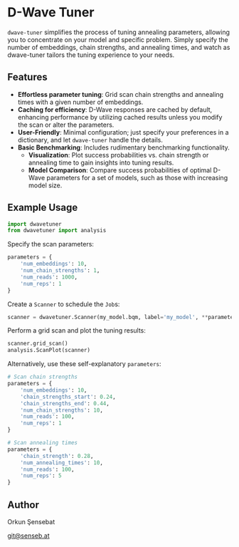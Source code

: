 # D-Wave Tuner

`dwave-tuner` simplifies the process of tuning annealing parameters, allowing
you to concentrate on your model and specific problem. Simply specify the
number of embeddings, chain strengths, and annealing times, and watch as
dwave-tuner tailors the tuning experience to your needs.

## Features
- **Effortless parameter tuning**: Grid scan chain strengths and annealing
  times with a given number of embeddings.
- **Caching for efficiency**: D-Wave responses are cached by default, enhancing 
  performance by utilizing cached results unless you modify the scan or alter
  the parameters.
- **User-Friendly**: Minimal configuration; just specify your preferences in a
  dictionary, and let `dwave-tuner` handle the details.
- **Basic Benchmarking**: Includes rudimentary benchmarking functionality.
  - **Visualization**: Plot success probabilities vs. chain strength or
    annealing time to gain insights into tuning results.
  - **Model Comparison**: Compare success probabilities of optimal D-Wave
    parameters for a set of models, such as those with increasing model size.

## Example Usage
```python
import dwavetuner
from dwavetuner import analysis
```

Specify the scan parameters:
```python
parameters = {
    'num_embeddings': 10,
    'num_chain_strengths': 1,
    'num_reads': 1000,
    'num_reps': 1
}
```

Create a `Scanner` to schedule the `Job`s:
```python
scanner = dwavetuner.Scanner(my_model.bqm, label='my_model', **parameters)
```

Perform a grid scan and plot the tuning results:
```python
scanner.grid_scan()
analysis.ScanPlot(scanner)
```

Alternatively, use these self-explanatory `parameters`:
```python
# Scan chain strengths
parameters = {
    'num_embeddings': 10,
    'chain_strengths_start': 0.24,
    'chain_strengths_end': 0.44,
    'num_chain_strengths': 10,
    'num_reads': 100,
    'num_reps': 1
}

# Scan annealing times
parameters = {
    'chain_strength': 0.28,
    'num_annealing_times': 10,
    'num_reads': 100,
    'num_reps': 5
}
```

## Author

Orkun Şensebat

git@senseb.at